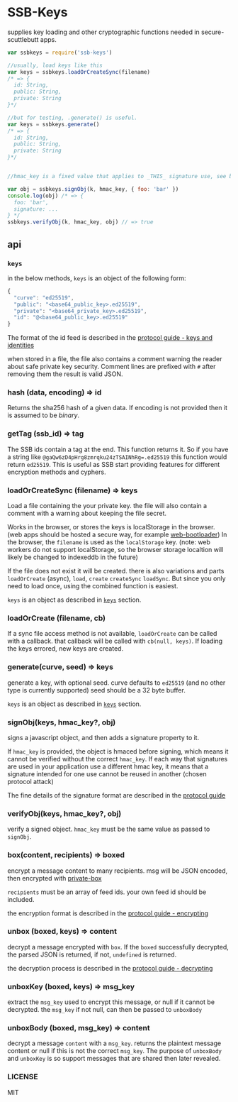 # SSB-Keys

supplies key loading and other cryptographic functions needed in secure-scuttlebutt apps.

```js
var ssbkeys = require('ssb-keys')

//usually, load keys like this
var keys = ssbkeys.loadOrCreateSync(filename)
/* => {
  id: String,
  public: String,
  private: String
}*/

//but for testing, .generate() is useful.
var keys = ssbkeys.generate()
/* => {
  id: String,
  public: String,
  private: String
}*/


//hmac_key is a fixed value that applies to _THIS_ signature use, see below.

var obj = ssbkeys.signObj(k, hmac_key, { foo: 'bar' })
console.log(obj) /* => {
  foo: 'bar',
  signature: ...
} */
ssbkeys.verifyObj(k, hmac_key, obj) // => true
```

## api

### `keys`

in the below methods, `keys` is an object of the following form:

``` js
{
  "curve": "ed25519",
  "public": "<base64_public_key>.ed25519",
  "private": "<base64_private_key>.ed25519",
  "id": "@<base64_public_key>.ed25519"
}
```

The format of the id feed is described in the [protocol guide - keys and identities](https://ssbc.github.io/scuttlebutt-protocol-guide/#keys-and-identities)

when stored in a file, the file also contains a comment warning the reader
about safe private key security.
Comment lines are prefixed with `#` after removing them the result is valid JSON.

### hash (data, encoding) => id
Returns the sha256 hash of a given data. If encoding is not provided then it is assumed to be _binary_.

### getTag (ssb_id) => tag
The SSB ids contain a tag at the end. This function returns it.
So if you have a string like `@gaQw6zD4pHrg8zmrqku24zTSAINhRg=.ed25519` this function would return `ed25519`.
This is useful as SSB start providing features for different encryption methods and cyphers.

### loadOrCreateSync (filename) => keys

Load a file containing the your private key. the file will also
contain a comment with a warning about keeping the file secret.

Works in the browser, or stores the keys is localStorage in the browser.
(web apps should be hosted a secure way, for example [web-bootloader](https://github.com/dominictarr/web-bootloader))
In the browser, the `filename` is used as the `localStorage` key.
(note: web workers do not support localStorage, so the browser storage localtion will likely
be changed to indexeddb in the future)

If the file does not exist it will be created. there is also
variations and parts `loadOrCreate` (async), `load`, `create`
`createSync` `loadSync`. But since you only need to load once,
using the combined function is easiest.

`keys` is an object as described in [`keys`](#keys) section.

### loadOrCreate (filename, cb)

If a sync file access method is not available, `loadOrCreate` can be called with a
callback. that callback will be called with `cb(null, keys)`. If loading
the keys errored, new keys are created.

### generate(curve, seed) => keys

generate a key, with optional seed.
curve defaults to `ed25519` (and no other type is currently supported)
seed should be a 32 byte buffer.

`keys` is an object as described in [`keys`](#keys) section.

### signObj(keys, hmac_key?, obj)

signs a javascript object, and then adds a signature property to it.

If `hmac_key` is provided, the object is hmaced before signing,
which means it cannot be verified without the correct `hmac_key`.
If each way that signatures are used in your application use a different
hmac key, it means that a signature intended for one use cannot be reused in another
(chosen protocol attack)

The fine details of the signature format are described in the [protocol guide](https://ssbc.github.io/scuttlebutt-protocol-guide/#signature)

### verifyObj(keys, hmac_key?, obj)

verify a signed object. `hmac_key` must be the same value as passed to `signObj`.


### box(content, recipients) => boxed

encrypt a message content to many recipients. msg will be JSON encoded, then encrypted
with [private-box](https://github.com/auditdrivencrypto/private-box)

`recipients` must be an array of feed ids. your own feed id should be included.

the encryption format is described in the [protocol guide - encrypting](https://ssbc.github.io/scuttlebutt-protocol-guide/#encrypting)

### unbox (boxed, keys) => content

decrypt a message encrypted with `box`. If the `boxed` successfully decrypted,
the parsed JSON is returned, if not, `undefined` is returned.

the decryption process is described in the [protocol guide - decrypting](https://ssbc.github.io/scuttlebutt-protocol-guide/#decrypting)

### unboxKey (boxed, keys) => msg_key

extract the `msg_key` used to encrypt this message, or null if it cannot be decrypted.
the `msg_key` if not null, can then be passed to `unboxBody`

### unboxBody (boxed, msg_key) => content

decrypt a message `content` with a `msg_key`. returns the plaintext message content or null if
this is not the correct `msg_key`. The purpose of `unboxBody` and `unboxKey` is so support
messages that are shared then later revealed.

### LICENSE

MIT









